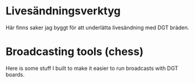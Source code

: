 # Livesändningsverktyg
Här finns saker jag byggt för att underlätta livesändning med DGT bräden.


# Broadcasting tools (chess)

Here is some stuff I built to make it easier to run broadcasts with DGT boards.
